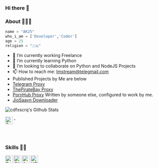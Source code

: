 ### Hi there 👋

### About 🙋🏻‍♂️
```python
name = "AK25"
who_i_am = ['Developer','Coder']
age = 25
religion = "🇮🇳"
```

- 🔭 I’m currently working Freelance
- 🌱 I’m currently learning Python
- 👯 I’m looking to collaborate on Python and NodeJS Projects
- 📫 How to reach me: Imstream@telegmail.com
- Published Projects by Me are below
- [Telegram Proxy](https://github.com/TelegramWeb/web.telegram.org)
- [ThePirateBay Proxy](https://thepiratebay.ind.in)
- [PornHub Proxy](https://pornhubproxy.ga) Written by someone else, configured to work by me.
- [JioSaavn Downloader](https://jiosaavn.ga)

![cdfxscrq's Github Stats](https://hits.seeyoufarm.com/api/count/incr/badge.svg?url=https%3A%2F%2Fgithub.com%2Fcdfxscrq%2Fhit-counter)
<p>
- <a href="https://telegram.dog/Akshayan1">
    <img align="left" alt="SuryaKumar Telegram" width="24px" src="https://cdn.jsdelivr.net/npm/simple-icons@3.2.0/icons/telegram.svg" />
  </a>

</p>
</br>
</br>

### Skills 👨‍💻

<img align="left" alt="Python" width="24px" src="https://cdn.jsdelivr.net/npm/simple-icons@3.2.0/icons/python.svg" />
<img align="left" alt="GitHub" width="24px" src="https://cdn.jsdelivr.net/npm/simple-icons@3.2.0/icons/github.svg" />
<img align="left" alt="Android" width="24px" src="https://cdn.jsdelivr.net/npm/simple-icons@3.2.0/icons/android.svg" />
<img align="left" alt="HTML" width="24px" src="https://cdn.jsdelivr.net/npm/simple-icons@3.2.0/icons/html5.svg" />
</br>
</br>
